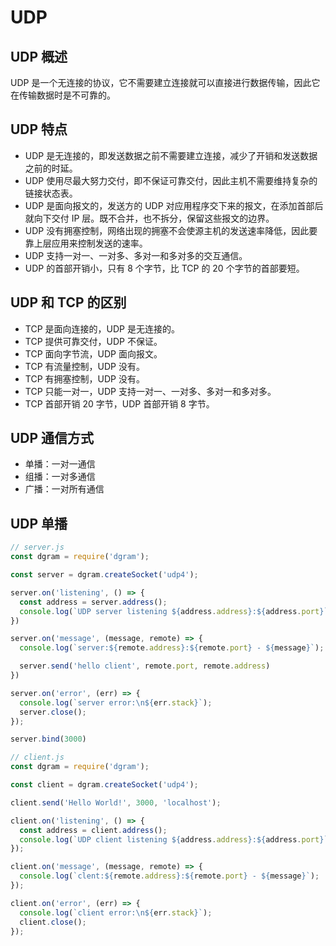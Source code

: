 # UDP

## UDP 概述

UDP 是一个无连接的协议，它不需要建立连接就可以直接进行数据传输，因此它在传输数据时是不可靠的。

## UDP 特点

- UDP 是无连接的，即发送数据之前不需要建立连接，减少了开销和发送数据之前的时延。
- UDP 使用尽最大努力交付，即不保证可靠交付，因此主机不需要维持复杂的链接状态表。
- UDP 是面向报文的，发送方的 UDP 对应用程序交下来的报文，在添加首部后就向下交付 IP 层。既不合并，也不拆分，保留这些报文的边界。
- UDP 没有拥塞控制，网络出现的拥塞不会使源主机的发送速率降低，因此要靠上层应用来控制发送的速率。
- UDP 支持一对一、一对多、多对一和多对多的交互通信。
- UDP 的首部开销小，只有 8 个字节，比 TCP 的 20 个字节的首部要短。

## UDP 和 TCP 的区别

- TCP 是面向连接的，UDP 是无连接的。
- TCP 提供可靠交付，UDP 不保证。
- TCP 面向字节流，UDP 面向报文。
- TCP 有流量控制，UDP 没有。
- TCP 有拥塞控制，UDP 没有。
- TCP 只能一对一，UDP 支持一对一、一对多、多对一和多对多。
- TCP 首部开销 20 字节，UDP 首部开销 8 字节。

## UDP 通信方式

- 单播：一对一通信
- 组播：一对多通信
- 广播：一对所有通信

## UDP 单播

```js
// server.js
const dgram = require('dgram');

const server = dgram.createSocket('udp4');

server.on('listening', () => {
  const address = server.address();
  console.log(`UDP server listening ${address.address}:${address.port}`);
})

server.on('message', (message, remote) => {
  console.log(`server:${remote.address}:${remote.port} - ${message}`);

  server.send('hello client', remote.port, remote.address)
})

server.on('error', (err) => {
  console.log(`server error:\n${err.stack}`);
  server.close();
});

server.bind(3000)
```

```js
// client.js
const dgram = require('dgram');

const client = dgram.createSocket('udp4');

client.send('Hello World!', 3000, 'localhost');

client.on('listening', () => {
  const address = client.address();
  console.log(`UDP client listening ${address.address}:${address.port}`);
});

client.on('message', (message, remote) => {
  console.log(`clent:${remote.address}:${remote.port} - ${message}`);
});

client.on('error', (err) => {
  console.log(`client error:\n${err.stack}`);
  client.close();
});

```